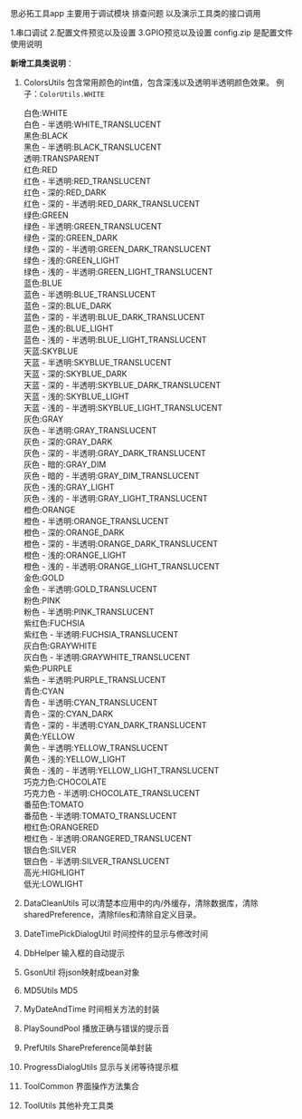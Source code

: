 
思必拓工具app
主要用于调试模块 排查问题  以及演示工具类的接口调用

1.串口调试
2.配置文件预览以及设置
3.GPIO预览以及设置
config.zip 是配置文件使用说明


**新增工具类说明**：

1. ColorsUtils
    包含常用颜色的int值，包含深浅以及透明半透明颜色效果。
    例子：`ColorUtils.WHITE`
    
    白色:WHITE                                
    白色 - 半透明:WHITE_TRANSLUCENT            
    黑色:BLACK                                
    黑色 - 半透明:BLACK_TRANSLUCENT             
    透明:TRANSPARENT                         
    红色:RED                                  
    红色 - 半透明:RED_TRANSLUCENT              
    红色 - 深的:RED_DARK                        
    红色 - 深的 - 半透明:RED_DARK_TRANSLUCENT     
    绿色:GREEN                               
    绿色 - 半透明:GREEN_TRANSLUCENT            
    绿色 - 深的:GREEN_DARK                   
    绿色 - 深的 - 半透明:GREEN_DARK_TRANSLUCENT  
    绿色 - 浅的:GREEN_LIGHT                   
    绿色 - 浅的 - 半透明:GREEN_LIGHT_TRANSLUCENT  
    蓝色:BLUE                                 
    蓝色 - 半透明:BLUE_TRANSLUCENT              
    蓝色 - 深的:BLUE_DARK                         
    蓝色 - 深的 - 半透明:BLUE_DARK_TRANSLUCENT  
    蓝色 - 浅的:BLUE_LIGHT                   
    蓝色 - 浅的 - 半透明:BLUE_LIGHT_TRANSLUCENT  
    天蓝:SKYBLUE                                 
    天蓝 - 半透明:SKYBLUE_TRANSLUCENT            
    天蓝 - 深的:SKYBLUE_DARK                     
    天蓝 - 深的 - 半透明:SKYBLUE_DARK_TRANSLUCENT  
    天蓝 - 浅的:SKYBLUE_LIGHT                   
    天蓝 - 浅的 - 半透明:SKYBLUE_LIGHT_TRANSLUCENT  
    灰色:GRAY                                   
    灰色 - 半透明:GRAY_TRANSLUCENT              
    灰色 - 深的:GRAY_DARK                       
    灰色 - 深的 - 半透明:GRAY_DARK_TRANSLUCENT  
    灰色 - 暗的:GRAY_DIM                    
    灰色 - 暗的 - 半透明:GRAY_DIM_TRANSLUCENT  
    灰色 - 浅的:GRAY_LIGHT                   
    灰色 - 浅的 - 半透明:GRAY_LIGHT_TRANSLUCENT  
    橙色:ORANGE                              
    橙色 - 半透明:ORANGE_TRANSLUCENT          
    橙色 - 深的:ORANGE_DARK                    
    橙色 - 深的 - 半透明:ORANGE_DARK_TRANSLUCENT  
    橙色 - 浅的:ORANGE_LIGHT                   
    橙色 - 浅的 - 半透明:ORANGE_LIGHT_TRANSLUCENT  
    金色:GOLD                                  
    金色 - 半透明:GOLD_TRANSLUCENT               
    粉色:PINK                                   
    粉色 - 半透明:PINK_TRANSLUCENT             
    紫红色:FUCHSIA                              
    紫红色 - 半透明:FUCHSIA_TRANSLUCENT          
    灰白色:GRAYWHITE                           
    灰白色 - 半透明:GRAYWHITE_TRANSLUCENT        
    紫色:PURPLE                                
    紫色 - 半透明:PURPLE_TRANSLUCENT            
    青色:CYAN                                 
    青色 - 半透明:CYAN_TRANSLUCENT            
    青色 - 深的:CYAN_DARK                     
    青色 - 深的 - 半透明:CYAN_DARK_TRANSLUCENT  
    黄色:YELLOW                               
    黄色 - 半透明:YELLOW_TRANSLUCENT          
    黄色 - 浅的:YELLOW_LIGHT                   
    黄色 - 浅的 - 半透明:YELLOW_LIGHT_TRANSLUCENT  
    巧克力色:CHOCOLATE                           
    巧克力色 - 半透明:CHOCOLATE_TRANSLUCENT         
    番茄色:TOMATO                              
    番茄色 - 半透明:TOMATO_TRANSLUCENT           
    橙红色:ORANGERED                              
    橙红色 - 半透明:ORANGERED_TRANSLUCENT          
    银白色:SILVER                                 
    银白色 - 半透明:SILVER_TRANSLUCENT           
    高光:HIGHLIGHT                                
    低光:LOWLIGHT                                   
    
    
    
    
    
2. DataCleanUtils
    可以清楚本应用中的内/外缓存，清除数据库，清除sharedPreference，清除files和清除自定义目录。
    
3. DateTimePickDialogUtil
    时间控件的显示与修改时间

4. DbHelper
    输入框的自动提示
    
5. GsonUtil
    将json映射成bean对象
    
6. MD5Utils
    MD5
    
7. MyDateAndTime
    时间相关方法的封装
    
8. PlaySoundPool
    播放正确与错误的提示音
    
9. PrefUtils
    SharePreference简单封装
    
10. ProgressDialogUtils
    显示与关闭等待提示框
        
11. ToolCommon
    界面操作方法集合
            
12. ToolUtils
    其他补充工具类       
    